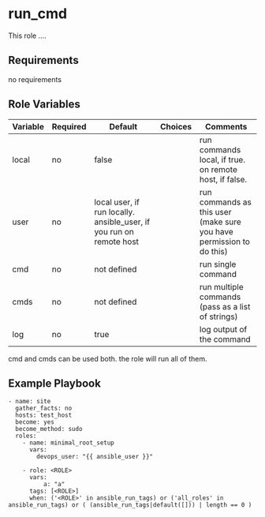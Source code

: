 run_cmd
=========
This role ....

Requirements
------------
no requirements

Role Variables
--------------

| Variable | Required | Default                                                             | Choices | Comments                                                             |
|----------|----------|---------------------------------------------------------------------|---------|----------------------------------------------------------------------|
| local    | no       | false                                                               |         | run commands local, if true. on remote host, if false.               |
| user     | no       | local user, if run locally. ansible_user, if you run on remote host |         | run commands as this user (make sure you have permission to do this) |
| cmd      | no       | not defined                                                         |         | run single command                                                   |
| cmds     | no       | not defined                                                         |         | run multiple commands (pass as a list of strings)                    |
| log      | no       | true                                                                |         | log output of the command                                            |
cmd and cmds can be used both. the role will run all of them. 

Example Playbook 
----------------

    - name: site
      gather_facts: no
      hosts: test_host
      become: yes
      become_method: sudo
      roles:
        - name: minimal_root_setup
          vars:
            devops_user: "{{ ansible_user }}"
    
        - role: <ROLE>
          vars:
              a: "a"
          tags: [<ROLE>]
          when: ('<ROLE>' in ansible_run_tags) or ('all_roles' in ansible_run_tags) or ( (ansible_run_tags|default([])) | length == 0 )
